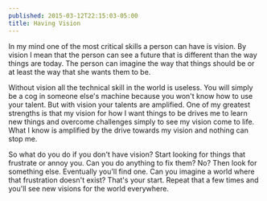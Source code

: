 ```yaml
---
published: 2015-03-12T22:15:03-05:00
title: Having Vision
---
```

In my mind one of the most critical skills a person can have is vision. By vision I mean that the person can see a future that is different than the way things are today. The person can imagine the way that things should be or at least the way that she wants them to be.

Without vision all the technical skill in the world is useless. You will simply be a cog in someone else's machine because you won't know how to use your talent. But with vision your talents are amplified. One of my greatest strengths is that my vision for how I want things to be drives me to learn new things and overcome challenges simply to see my vision come to life. What I know is amplified by the drive towards my vision and nothing can stop me.

So what do you do if you don't have vision? Start looking for things that frustrate or annoy you. Can you do anything to fix them? No? Then look for something else. Eventually you'll find one. Can you imagine a world where that frustration doesn't exist? That's your start. Repeat that a few times and you'll see new visions for the world everywhere.